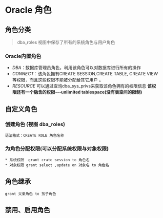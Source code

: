 # Oracle 角色

## 角色分类
> dba_roles 视图中保存了所有的系统角色与用户角色

### Oracle内置角色
*    *DBA*：数据库管理员角色，利用该角色可以对数据库进行所有的操作
*    *CONNECT*：该角色拥有CREATE SESSION,CREATE TABLE, CREATE VIEW
        等权限，而且这些权限不能被分配给其它用户  。
*    *RESOURCE* 可以通过查询dba_sys_privs来获取该角色拥有的权限信息
     **该权限还有一个隐含的权限---unlimited tablespace(没有表空间的限制)**

## 自定义角色

### 创建角色 (视图 dba_roles)
    语法格式：CREATE ROLE 角色名称

### 为角色分配权限(可以分配系统权限与对象权限)
    * 系统权限  grant crate session to 角色名
    * 对象权限 grant select ,update on 对象名 to 角色名

## 角色继承
    grant 父亲角色 to 孩子角色

## 禁用、启用角色
    
